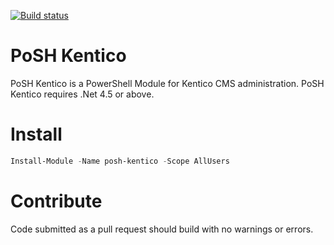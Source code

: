 ﻿[![Build status](https://ci.appveyor.com/api/projects/status/cqu1k6dvp0lyvh6a/branch/master?svg=true)](https://ci.appveyor.com/project/clcrutch/posh-kentico/branch/master)

# PoSH Kentico
PoSH Kentico is a PowerShell Module for Kentico CMS administration.  PoSH Kentico requires .Net 4.5 or above.

# Install
```powershell
Install-Module -Name posh-kentico -Scope AllUsers
```

# Contribute
Code submitted as a pull request should build with no warnings or errors.